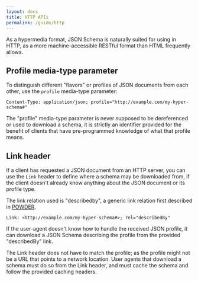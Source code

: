 ```yaml
---
layout: docs
title: HTTP APIs
permalink: /guide/http
---
```


As a hypermedia format, JSON Schema is naturally suited for using in HTTP, as a more machine-accessible RESTful format than HTML frequently allows.


## Profile media-type parameter

To distinguish different "flavors" or profiles of JSON documents from each other, use the `profile` media-type parameter:

    Content-Type: application/json; profile="http://example.com/my-hyper-schema#"

The "profile" media-type parameter is never supposed to be dereferenced or used to download a schema, it is strictly an identifier provided for the benefit of clients that have pre-programmed knowledge of what that profile means.


## Link header

If a client has requested a JSON document from an HTTP server, you can use the `Link` header to define where a schema may be downloaded from, if the client doesn't already know anything about the JSON document or its profile type.

The link relation used is "describedby", a generic link relation first described in [POWDER](https://www.w3.org/TR/powder-dr/#semlink).

    Link: <http://example.com/my-hyper-schema#>; rel="describedBy"

If the user-agent doesn't know how to handle the received JSON profile, it can download a JSON Schema describing the profile from the provided "describedBy" link.

The Link header does not have to match the profile; as the profile might not be a URL that points to a network location. User agents that download a schema must do so from the Link header, and must cache the schema and follow the provided caching headers.

